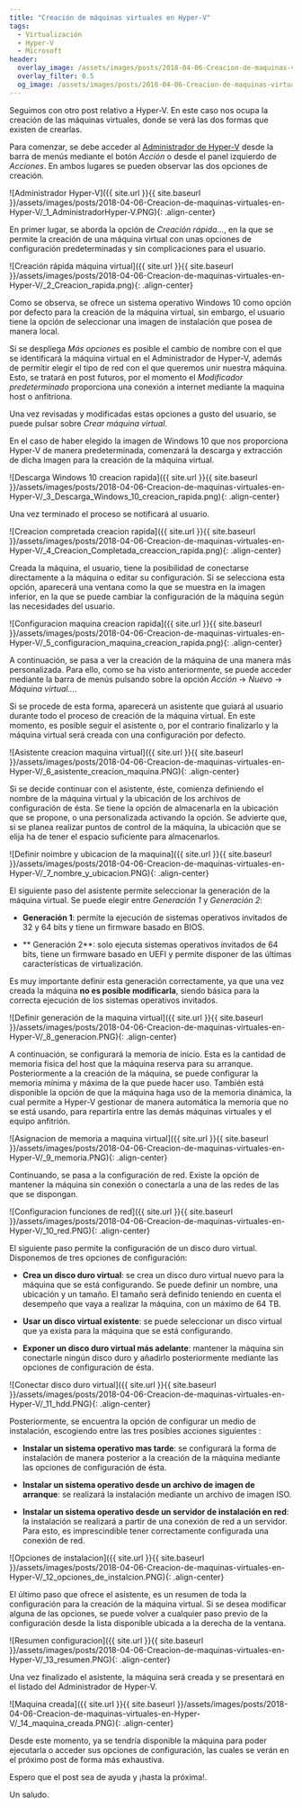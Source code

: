```yaml
---
title: "Creación de máquinas virtuales en Hyper-V"
tags:
  - Virtualización
  - Hyper-V
  - Microsoft
header:
  overlay_image: /assets/images/posts/2018-04-06-Creacion-de-maquinas-virtuales-en-Hyper-V/header.png
  overlay_filter: 0.5
  og_image: /assets/images/posts/2018-04-06-Creacion-de-maquinas-virtuales-en-Hyper-V/og.png
---
```


Seguimos con otro post relativo a Hyper-V. En este caso nos ocupa la creación de las máquinas virtuales, donde se verá las dos formas que existen de crearlas.

Para comenzar, se debe acceder al [Administrador de Hyper-V]( https://www.albertopc.com/blog/Conociendo-el-Administrador-de-Hyper-V/) desde la barra de menús mediante el botón *Acción* o desde el panel izquierdo de *Acciones*. En ambos lugares se pueden observar las dos opciones de creación.

![Administrador Hyper-V]({{ site.url }}{{ site.baseurl }}/assets/images/posts/2018-04-06-Creacion-de-maquinas-virtuales-en-Hyper-V/_1_AdministradorHyper-V.PNG){: .align-center}

En primer lugar, se aborda la opción de *Creación rápida…*, en la que se permite la creación de una máquina virtual con unas opciones de configuración predeterminadas y sin complicaciones para el usuario.

![Creación rápida máquina virtual]({{ site.url }}{{ site.baseurl }}/assets/images/posts/2018-04-06-Creacion-de-maquinas-virtuales-en-Hyper-V/_2_Creacion_rapida.png){: .align-center}

Como se observa, se ofrece un sistema operativo Windows 10 como opción por defecto para la creación de la máquina virtual, sin embargo, el usuario tiene la opción de seleccionar una imagen de instalación que posea de manera local.

Si se despliega *Más opciones* es posible el cambio de nombre con el que se identificará la máquina virtual en el Administrador de Hyper-V, además de permitir elegir el tipo de red con el que queremos unir nuestra máquina. Esto, se tratará en post futuros, por el momento el *Modificador predeterminado* proporciona una conexión a internet mediante la maquina host o anfitriona.

Una vez revisadas y modificadas estas opciones a gusto del usuario, se puede pulsar sobre *Crear máquina virtual*.

En el caso de haber elegido la imagen de Windows 10 que nos proporciona Hyper-V de manera predeterminada, comenzará la descarga y extracción de dicha imagen para la creación de la máquina virtual.

![Descarga Windows 10 creacion rapida]({{ site.url }}{{ site.baseurl }}/assets/images/posts/2018-04-06-Creacion-de-maquinas-virtuales-en-Hyper-V/_3_Descarga_Windows_10_creacion_rapida.png){: .align-center}

Una vez terminado el proceso se notificará al usuario.

![Creacion compretada creacion rapida]({{ site.url }}{{ site.baseurl }}/assets/images/posts/2018-04-06-Creacion-de-maquinas-virtuales-en-Hyper-V/_4_Creacion_Completada_creaccion_rapida.png){: .align-center}

Creada la máquina, el usuario, tiene la posibilidad de conectarse directamente a la máquina o editar su configuración. Si se selecciona esta opción, aparecerá una ventana como la que se muestra en la imagen inferior, en la que se puede cambiar la configuración de la máquina según las necesidades del usuario.

![Configuracion maquina creacion rapida]({{ site.url }}{{ site.baseurl }}/assets/images/posts/2018-04-06-Creacion-de-maquinas-virtuales-en-Hyper-V/_5_configuracion_maquina_creacion_rapida.png){: .align-center}

A continuación, se pasa a ver la creación de la máquina de una manera más personalizada. Para ello, como se ha visto anteriormente, se puede acceder mediante la barra de menús pulsando sobre la opción *Acción* &rarr; *Nuevo* &rarr; *Máquina virtual…*.

Si se procede de esta forma, aparecerá un asistente que guiará al usuario durante todo el proceso de creación de la máquina virtual. En este momento, es posible seguir el asistente o, por el contrario finalizarlo y la máquina virtual será creada con una configuración por defecto.

![Asistente creacion maquina virtual]({{ site.url }}{{ site.baseurl }}/assets/images/posts/2018-04-06-Creacion-de-maquinas-virtuales-en-Hyper-V/_6_asistente_creacion_maquina.PNG){: .align-center}

Si se decide continuar con el asistente, éste, comienza definiendo el nombre de la máquina virtual y la ubicación de los archivos de configuración de ésta. Se tiene la opción de almacenarla en la ubicación que se propone, o una personalizada activando la opción. Se advierte que, si se planea realizar puntos de control de la máquina, la ubicación que se elija ha de tener el espacio suficiente para almacenarlos.

![Definir noimbre y ubicacion de la maquina]({{ site.url }}{{ site.baseurl }}/assets/images/posts/2018-04-06-Creacion-de-maquinas-virtuales-en-Hyper-V/_7_nombre_y_ubicacion.PNG){: .align-center}

El siguiente paso del asistente permite seleccionar la generación de la máquina virtual. Se puede elegir entre *Generación 1* y *Generación 2*:

* **Generación 1**: permite la ejecución de sistemas operativos invitados de 32 y 64 bits y tiene un firmware basado en BIOS.

* ** Generación 2**: solo ejecuta sistemas operativos invitados de 64 bits, tiene un firmware basado en UEFI y permite disponer de las últimas características de virtualización.

Es muy importante definir esta generación correctamente, ya que una vez creada la máquina **no es posible modificarla**, siendo básica para la correcta ejecución de los sistemas operativos invitados.


![Definir generación de la maquina virtual]({{ site.url }}{{ site.baseurl }}/assets/images/posts/2018-04-06-Creacion-de-maquinas-virtuales-en-Hyper-V/_8_generacion.PNG){: .align-center}

A continuación, se configurará la memoria de inicio. Esta es la cantidad de memoria física del host que la máquina reserva para su arranque. Posteriormente a la creación de la máquina, se puede configurar la memoria mínima y máxima de la que puede hacer uso. También está disponible la opción de que la máquina haga uso de la memoria dinámica, la cual permite a Hyper-V gestionar de manera automática la memoria que no se está usando, para repartirla entre las demás máquinas virtuales y el equipo anfitrión.

![Asignacion de memoria a maquina virtual]({{ site.url }}{{ site.baseurl }}/assets/images/posts/2018-04-06-Creacion-de-maquinas-virtuales-en-Hyper-V/_9_memoria.PNG){: .align-center}

Continuando, se pasa a la configuración de red. Existe la opción de mantener la máquina sin conexión o conectarla a una de las redes de las que se dispongan.

![Configuracion funciones de red]({{ site.url }}{{ site.baseurl }}/assets/images/posts/2018-04-06-Creacion-de-maquinas-virtuales-en-Hyper-V/_10_red.PNG){: .align-center}

El siguiente paso permite la configuración de un disco duro virtual. Disponemos de tres opciones de configuración:

* **Crea un disco duro virtual**: se crea un disco duro virtual nuevo para la máquina que se está configurando. Se puede definir un nombre, una ubicación y un tamaño. El tamaño será definido teniendo en cuenta el desempeño que vaya a realizar la máquina, con un máximo de 64 TB.

* **Usar un disco virtual existente**: se puede seleccionar un disco virtual que ya exista para la máquina que se está configurando.

* **Exponer un disco duro virtual más adelante**: mantener la máquina sin conectarle ningún disco duro y añadirlo posteriormente mediante las opciones de configuración de ésta.

![Conectar disco duro virtual]({{ site.url }}{{ site.baseurl }}/assets/images/posts/2018-04-06-Creacion-de-maquinas-virtuales-en-Hyper-V/_11_hdd.PNG){: .align-center}

Posteriormente, se encuentra la opción de configurar un medio de instalación, escogiendo entre las tres posibles acciones siguientes :

* **Instalar un sistema operativo mas tarde**: se configurará la forma de instalación de manera posterior a la creación de la máquina mediante las opciones de configuración de ésta.

* **Instalar un sistema operativo desde un archivo de imagen de arranque**: se realizará la instalación mediante un archivo de imagen ISO.

* **Instalar un sistema operativo desde un servidor de instalación en red**: la instalación se realizará a partir de una conexión de red a un servidor. Para esto, es imprescindible tener correctamente configurada una conexión de red.

![Opciones de instalacion]({{ site.url }}{{ site.baseurl }}/assets/images/posts/2018-04-06-Creacion-de-maquinas-virtuales-en-Hyper-V/_12_opciones_de_instalcion.PNG){: .align-center}

El último paso que ofrece el asistente, es un resumen de toda la configuración para la creación de la máquina virtual. Si se desea modificar alguna de las opciones, se puede volver a cualquier paso previo de la configuración desde la lista disponible ubicada a la derecha de la ventana.

![Resumen configuracion]({{ site.url }}{{ site.baseurl }}/assets/images/posts/2018-04-06-Creacion-de-maquinas-virtuales-en-Hyper-V/_13_resumen.PNG){: .align-center}

Una vez finalizado el asistente, la máquina será creada y se presentará en el listado del Administrador de Hyper-V.

![Maquina creada]({{ site.url }}{{ site.baseurl }}/assets/images/posts/2018-04-06-Creacion-de-maquinas-virtuales-en-Hyper-V/_14_maquina_creada.PNG){: .align-center}

Desde este momento, ya se tendría disponible la máquina para poder ejecutarla o acceder sus opciones de configuración, las cuales se verán en el próximo post de forma más exhaustiva.

Espero que el post sea de ayuda y ¡hasta la próxima!.

Un saludo.